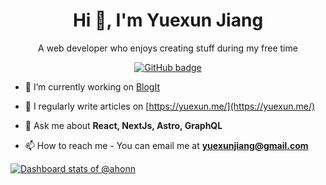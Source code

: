 <h1 align="center">Hi 👋, I'm Yuexun Jiang</h1>
<p align="center">A web developer who enjoys creating stuff during my free time</p>


<p align="center">
  <a href="https://github.com/ahonn?tab=followers">
    <img src="https://img.shields.io/github/followers/ahonn?label=Followers&logo=GitHub&style=for-the-badge" alt="GitHub badge" />
  </a>
</p>

- 🔭 I’m currently working on [BlogIt](https://blogit.io?via=github)

- 📝 I regularly write articles on [https://yuexun.me/](https://yuexun.me/)

- 💬 Ask me about **React, NextJs, Astro, GraphQL**

- 📫 How to reach me - You can email me at **yuexunjiang@gmail.com** 

[![Dashboard stats of @ahonn](https://next.ossinsight.io/widgets/official/compose-user-dashboard-stats/thumbnail.png?user_id=9718515&image_size=auto&color_scheme=light)](https://next.ossinsight.io/widgets/official/compose-user-dashboard-stats?user_id=9718515)
